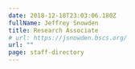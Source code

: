 ```yaml
---
date: 2018-12-18T23:03:06.180Z
fullName: Jeffrey Snowden
title: Research Associate
# url: https://jsnowden.bscs.org/
url: ""
page: staff-directory
---
```

